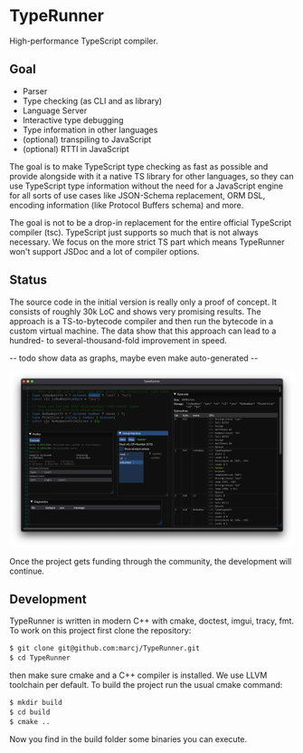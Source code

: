 # TypeRunner

High-performance TypeScript compiler.

## Goal

- Parser
- Type checking (as CLI and as library)
- Language Server
- Interactive type debugging
- Type information in other languages
- (optional) transpiling to JavaScript
- (optional) RTTI in JavaScript

The goal is to make TypeScript type checking as fast as possible and provide alongside with it a native TS library for other languages, so they can use TypeScript type information
without the need for a JavaScript engine for all sorts of use cases like JSON-Schema replacement, ORM DSL, encoding information (like Protocol Buffers schema) and more.

The goal is not to be a drop-in replacement for the entire official TypeScript compiler (tsc). TypeScript just supports so much that is not always necessary. 
We focus on the more strict TS part which means TypeRunner won't support JSDoc and a lot of compiler options.  

## Status

The source code in the initial version is really only a proof of concept. It consists of roughly 30k LoC and shows very promising results.
The approach is a TS-to-bytecode compiler and then run the bytecode in a custom virtual machine.
The data show that this approach can lead to a hundred- to several-thousand-fold improvement in speed.

-- todo show data as graphs, maybe even make auto-generated --

![TypeRunner Debugger](./docs/typerunner-debugger.png)

Once the project gets funding through the community, the development will continue.

## Development

TypeRunner is written in modern C++ with cmake, doctest, imgui, tracy, fmt. To work on this project first clone the repository:

```sh
$ git clone git@github.com:marcj/TypeRunner.git
$ cd TypeRunner
```

then make sure cmake and a C++ compiler is installed. We use LLVM toolchain per default. To build the project run the usual cmake command:

```sh
$ mkdir build
$ cd build
$ cmake ..
```

Now you find in the build folder some binaries you can execute.
